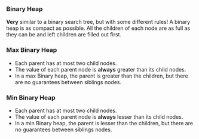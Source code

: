 ### Binary Heap
**Very** similar to a binary search  tree, but with some different rules! A binary heap is as compact as possible. All the children of each node are as full as they can be and left children are filled out first.

### Max Binary Heap
* Each parent has at most two child nodes.
* The value of each parent node is **always** greater than its child nodes.
* In a max Binary heap, the parent is greater than the children, but there are no guarantees between siblings nodes.

### Min Binary Heap
* Each parent has at most two child nodes.
* The value of each parent node is **always** lesser than its child nodes.
* In a min Binary heap, the parent is lesser than the children, but there are no guarantees between siblings nodes.